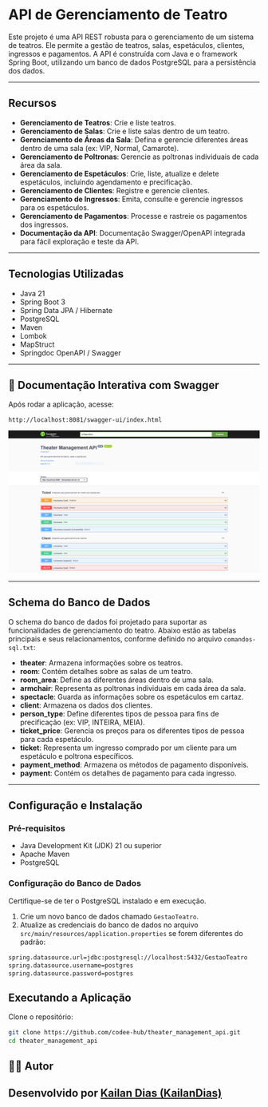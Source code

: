 # API de Gerenciamento de Teatro

Este projeto é uma API REST robusta para o gerenciamento de um sistema de teatros. Ele permite a gestão de teatros, salas, espetáculos, clientes, ingressos e pagamentos. A API é construída com Java e o framework Spring Boot, utilizando um banco de dados PostgreSQL para a persistência dos dados.

---

## Recursos

- **Gerenciamento de Teatros**: Crie e liste teatros.
- **Gerenciamento de Salas**: Crie e liste salas dentro de um teatro.
- **Gerenciamento de Áreas da Sala**: Defina e gerencie diferentes áreas dentro de uma sala (ex: VIP, Normal, Camarote).
- **Gerenciamento de Poltronas**: Gerencie as poltronas individuais de cada área da sala.
- **Gerenciamento de Espetáculos**: Crie, liste, atualize e delete espetáculos, incluindo agendamento e precificação.
- **Gerenciamento de Clientes**: Registre e gerencie clientes.
- **Gerenciamento de Ingressos**: Emita, consulte e gerencie ingressos para os espetáculos.
- **Gerenciamento de Pagamentos**: Processe e rastreie os pagamentos dos ingressos.
- **Documentação da API**: Documentação Swagger/OpenAPI integrada para fácil exploração e teste da API.

---

## Tecnologias Utilizadas

- Java 21  
- Spring Boot 3
- Spring Data JPA / Hibernate 
- PostgreSQL  
- Maven  
- Lombok  
- MapStruct  
- Springdoc OpenAPI / Swagger 

---

## 📄 Documentação Interativa com Swagger

Após rodar a aplicação, acesse:

```
http://localhost:8081/swagger-ui/index.html
```

![Swagger](https://github.com/Codee-Hub/theater_management_api/blob/main/src/imgs/Swagger.PNG)

---

## Schema do Banco de Dados

O schema do banco de dados foi projetado para suportar as funcionalidades de gerenciamento do teatro. Abaixo estão as tabelas principais e seus relacionamentos, conforme definido no arquivo `comandos-sql.txt`:

- **theater**: Armazena informações sobre os teatros.
- **room**: Contém detalhes sobre as salas de um teatro.
- **room_area**: Define as diferentes áreas dentro de uma sala.
- **armchair**: Representa as poltronas individuais em cada área da sala.
- **spectacle**: Guarda as informações sobre os espetáculos em cartaz.
- **client**: Armazena os dados dos clientes.
- **person_type**: Define diferentes tipos de pessoa para fins de precificação (ex: VIP, INTEIRA, MEIA).
- **ticket_price**: Gerencia os preços para os diferentes tipos de pessoa para cada espetáculo.
- **ticket**: Representa um ingresso comprado por um cliente para um espetáculo e poltrona específicos.
- **payment_method**: Armazena os métodos de pagamento disponíveis.
- **payment**: Contém os detalhes de pagamento para cada ingresso.

---

## Configuração e Instalação

### Pré-requisitos

- Java Development Kit (JDK) 21 ou superior  
- Apache Maven  
- PostgreSQL

### Configuração do Banco de Dados



Certifique-se de ter o PostgreSQL instalado e em execução.

1. Crie um novo banco de dados chamado `GestaoTeatro`.
2. Atualize as credenciais do banco de dados no arquivo `src/main/resources/application.properties` se forem diferentes do padrão:

```properties
spring.datasource.url=jdbc:postgresql://localhost:5432/GestaoTeatro
spring.datasource.username=postgres
spring.datasource.password=postgres
```

## Executando a Aplicação

Clone o repositório:

```bash
git clone https://github.com/codee-hub/theater_management_api.git
cd theater_management_api
```

## 👨‍💻 Autor

Desenvolvido por [Kailan Dias (KailanDias)](https://github.com/KailanDias)  
---
